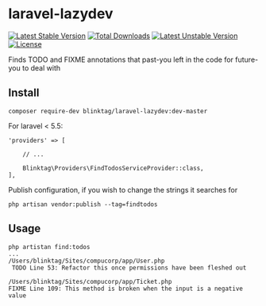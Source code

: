 # laravel-lazydev
[![Latest Stable Version](https://poser.pugx.org/blinktag/laravel-lazydev/v/stable?format=flat-square)](https://packagist.org/packages/blinktag/laravel-lazydev) [![Total Downloads](https://poser.pugx.org/blinktag/laravel-lazydev/downloads?format=flat-square)](https://packagist.org/packages/blinktag/laravel-lazydev) [![Latest Unstable Version](https://poser.pugx.org/blinktag/laravel-lazydev/v/unstable?format=flat-square)](https://packagist.org/packages/blinktag/laravel-lazydev) [![License](https://poser.pugx.org/blinktag/laravel-lazydev/license?format=flat-square)](https://packagist.org/packages/blinktag/laravel-lazydev)

Finds TODO and FIXME annotations that past-you left in the code for future-you to deal with

## Install

```
composer require-dev blinktag/laravel-lazydev:dev-master
```

For laravel < 5.5:

```
'providers' => [

    // ...
    
    Blinktag\Providers\FindTodosServiceProvider::class,
],
```

Publish configuration, if you wish to change the strings it searches for

```
php artisan vendor:publish --tag=findtodos
```

## Usage
```
php artistan find:todos
...
/Users/blinktag/Sites/compucorp/app/User.php
 TODO Line 53: Refactor this once permissions have been fleshed out

/Users/blinktag/Sites/compucorp/app/Ticket.php
FIXME Line 109: This method is broken when the input is a negative value
```

